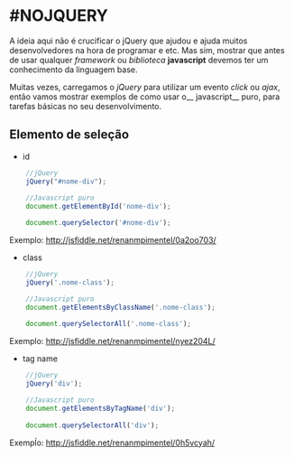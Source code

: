 # #NOJQUERY

A ideia aqui não é crucificar o jQuery que ajudou e ajuda muitos desenvolvedores na hora de programar e etc. Mas sim, mostrar que antes de usar qualquer _framework_ ou _biblioteca_ __javascript__ devemos ter um conhecimento da linguagem base. 

Muitas vezes, carregamos o _jQuery_ para utilizar um evento _click_ ou _ajax_, então vamos mostrar exemplos de como usar o__ javascript__ puro, para tarefas básicas no seu desenvolvimento.


## Elemento de seleção

-  id
	
```javascript
	//jQuery
	jQuery("#nome-div");
	
	//Javascript puro
	document.getElementById('nome-div');

	document.querySelector('#nome-div');
```
Exemplo: http://jsfiddle.net/renanmpimentel/0a2oo703/

- class
```javascript
	//jQuery
	jQuery('.nome-class');

	//Javascript puro
	document.getElementsByClassName('.nome-class'); 	
	
	document.querySelectorAll('.nome-class');
```
Exemplo: http://jsfiddle.net/renanmpimentel/nyez204L/

- tag name
```javascript
	//jQuery
	jQuery('div');

	//Javascript puro
	document.getElementsByTagName('div'); 
	
	document.querySelectorAll('div');
```

Exempĺo:  http://jsfiddle.net/renanmpimentel/0h5vcyah/